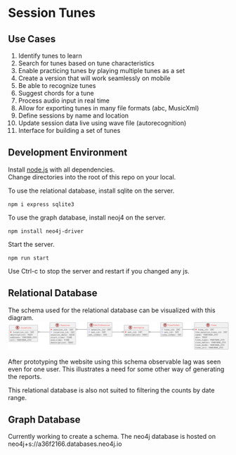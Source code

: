 # Session Tunes

## Use Cases
1. Identify tunes to learn
1. Search for tunes based on tune characteristics
1. Enable practicing tunes by playing multiple tunes as a set
1. Create a version that will work seamlessly on mobile
1. Be able to recognize tunes
1. Suggest chords for a tune
1. Process audio input in real time
1. Allow for exporting tunes in many file formats (abc, MusicXml)
1. Define sessions by name and location
1. Update session data live using wave file (autorecognition)
1. Interface for building a set of tunes

## Development Environment

Install [node.js](https://nodejs.org/en) with all dependencies.<br>
Change directories into the root of this repo on your local.<br>

To use the relational database, install sqlite on the server.
```
npm i express sqlite3
```

To use the graph database, install neoj4 on the server.
```
npm install neo4j-driver
```

Start the server.
```
npm run start
```
Use Ctrl-c to stop the server and restart if you changed any js.


## Relational Database
The schema used for the relational database can be visualized with this diagram.
![Database Schema](schema.svg)

After prototyping the website using this schema observable lag was seen even for one user.
This illustrates a need for some other way of generating the reports.

This relational database is also not suited to filtering the counts by date range.

## Graph Database
Currently working to create a schema.
The neo4j database is hosted on neo4j+s://a36f2166.databases.neo4j.io
